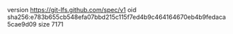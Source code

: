 version https://git-lfs.github.com/spec/v1
oid sha256:e783b655cb548efa07bbd215c115f7ed4b9c464164670eb4b9fedaca5cae9d09
size 7171
